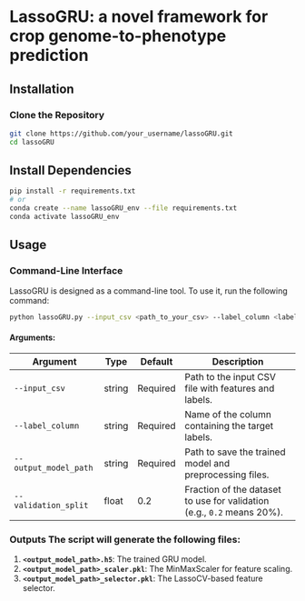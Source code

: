 # LassoGRU: a novel framework for crop genome-to-phenotype prediction

## Installation
### Clone the Repository
```bash
git clone https://github.com/your_username/lassoGRU.git
cd lassoGRU
```

## Install Dependencies
```bash
pip install -r requirements.txt
# or
conda create --name lassoGRU_env --file requirements.txt
conda activate lassoGRU_env
```

## Usage 
### Command-Line Interface
LassoGRU is designed as a command-line tool. To use it, run the following command:
```bash
python lassoGRU.py --input_csv <path_to_your_csv> --label_column <label_column_name> --output_model_path <output_prefix> --validation_split <validation_portion>
```

#### Arguments: 
| Argument            | Type   | Default  | Description                                                                 |
|---------------------|--------|----------|-----------------------------------------------------------------------------|
| `--input_csv`       | string | Required | Path to the input CSV file with features and labels.                        |
| `--label_column`    | string | Required | Name of the column containing the target labels.                            |
| `--output_model_path`| string | Required | Path to save the trained model and preprocessing files.                     |
| `--validation_split`| float  | 0.2      | Fraction of the dataset to use for validation (e.g., `0.2` means 20%).      |

### Outputs The script will generate the following files: 
1. **`<output_model_path>.h5`**: The trained GRU model. 
2. **`<output_model_path>_scaler.pkl`**: The MinMaxScaler for feature scaling. 
3. **`<output_model_path>_selector.pkl`**: The LassoCV-based feature selector.

